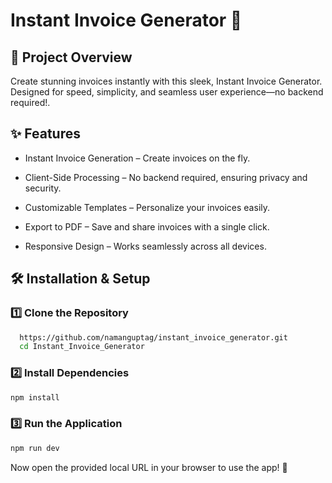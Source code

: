 
# Instant Invoice Generator 🧾
## 📌 Project Overview
Create stunning invoices instantly with this sleek, Instant Invoice Generator. Designed for speed, simplicity, and seamless user experience—no backend required!.


## ✨ Features
- Instant Invoice Generation – Create invoices on the fly.

- Client-Side Processing – No backend required, ensuring privacy and security.

- Customizable Templates – Personalize your invoices easily.

- Export to PDF – Save and share invoices with a single click.

- Responsive Design – Works seamlessly across all devices.

## 🛠 Installation & Setup 


### 1️⃣ Clone the Repository
```bash
  https://github.com/namanguptag/instant_invoice_generator.git
  cd Instant_Invoice_Generator
```
### 2️⃣ Install Dependencies
```bash
npm install
```
### 3️⃣ Run the Application
```bash
npm run dev
```
Now open the provided local URL in your browser to use the app! 🎉

